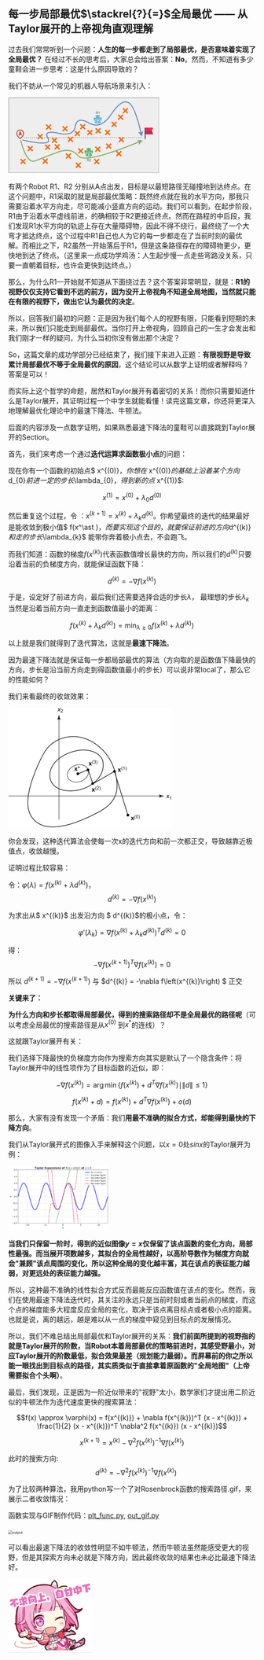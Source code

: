 ## 每一步局部最优$\stackrel{?}{=}$全局最优 —— 从Taylor展开的上帝视角直观理解

过去我们常常听到一个问题：**人生的每一步都走到了局部最优，是否意味着实现了全局最优？**
在经过不长的思考后，大家总会给出答案：**No**。然而，不知道有多少童鞋会进一步思考：这是什么原因导致的？

我们不妨从一个常见的机器人导航场景来引入：

<img src="./imgs/navigation.png" alt="navigation" style="zoom:30%;" />

有两个Robot  R1、R2 分别从A点出发，目标是以最短路径无碰撞地到达终点。在这个问题中，R1采取的就是局部最优策略：既然终点就在我的水平方向，那我只需要沿着水平方向走，尽可能减小竖直方向的运动。我们可以看到，在起步阶段，R1由于沿着水平虚线前进，的确相较于R2更接近终点。然而在路程的中后段，我们发现R1水平方向的轨迹上存在大量障碍物，因此不得不绕行，最终绕了一个大弯才抵达终点，这个过程中R1自己也人为它的每一步都走在了当前时刻的最优解。而相比之下，R2虽然一开始落后于R1，但是这条路径存在的障碍物更少，更快地到达了终点。（这里来一点成功学鸡汤：人生起步慢一点走些弯路没关系，只要一直朝着目标，也许会更快到达终点。）

那么，为什么R1一开始就不知道从下面绕过去？这个答案非常明显，就是：**R1的视野仅仅支持它看到不远的前方，因为没开上帝视角不知道全局地图，当然就只能在有限的视野下，做出它认为最优的决定**。

所以，回答我们最初的问题：正是因为我们每个人的视野有限，只能看到短期的未来，所以我们只能走到局部最优。当你打开上帝视角，回顾自己的一生才会发出和我们刚才一样的疑问，为什么当初你没有做出那个决定？

So，这篇文章的成功学部分已经结束了，我们接下来进入正题：**有限视野是导致累计局部最优不等于全局最优的原因**，这个结论可以从数学上证明或者解释吗？        答案是可以！

而实际上这个哲学的命题，居然和Taylor展开有着密切的关系！而你只需要知道什么是Taylor展开，其证明过程一个中学生就能看懂！读完这篇文章，你还将更深入地理解最优化理论中的最速下降法、牛顿法。

后面的内容涉及一点数学证明，如果熟悉最速下降法的童鞋可以直接跳到Taylor展开的Section。



首先，我们来考虑一个通过**迭代运算求函数极小点**的问题：

现在你有一个函数的初始点$ x^{(0)}$，你想在$ x^{(0)}$的基础上沿着某个方向$d_{0}$前进一定的步长$\lambda_{0}$，得到新的点$ x^{(1)}$:

$$x^{(1)} = x^{(0)}+\lambda_{0} d^{(0)}$$

然后重复这个过程，令 ：$x^{(k+1)} = x^{(k)} + \lambda_k d^{(k)}$。你希望最终的迭代的结果最好是能收敛到极小值$ f(x^\ast )$，而要实现这个目的，就要保证前进的方向$d^{(k)}$和走的步长$\lambda_{k}$ 能带你奔着极小点去，不会跑飞。

而我们知道：函数的梯度$f\left(x^{(k)}\right)$代表函数值增长最快的方向，所以我们的$d^{(k)}$只要沿着当前的负梯度方向，就能保证函数下降：

$$d^{(k)}=-\nabla f\left(x^{(k)}\right)$$

于是，设定好了前进方向，最后我们还需要选择合适的步长$\lambda$， 最理想的步长$\lambda_{k}$当然是沿着当前方向一直走到函数值最小的距离：

$$f\left(x^{(k)}+\lambda_{k} d^{(k)}\right)=\min_{\lambda \geq 0} f\left(x^{(k)}+\lambda d^{(k)}\right)$$

以上就是我们就得到了迭代算法，这就是**最速下降法**。

因为最速下降法就是保证每一步都局部最优的算法（方向取的是函数值下降最快的方向，步长是沿当前方向走到得函数值最小的步长）可以说非常local了，那么它的性能如何？

我们来看最终的收敛效果：

![orth](.\imgs\orth.png)



你会发现，这种迭代算法会使每一次x的迭代方向和前一次都正交，导致越靠近极值点，收敛越慢。

证明过程比较容易：

令：$\varphi(\lambda) = f\left(x^{(k)} + \lambda d^{(k)}\right)$，$$d^{(k)} = -\nabla f\left(x^{(k)}\right)$$

为求出从$ x^{(k)}$ 出发沿方向 $ d^{(k)}$的极小点，令：

$$\varphi'(\lambda_k) = \nabla f\left(x^{(k)} + \lambda_k d^{(k)}\right)^T d^{(k)} = 0$$

得：$$-\nabla f\left(x^{(k+1)}\right)^T \nabla f\left(x^{(k)}\right) = 0$$

所以 $d^{(k+1)} = -\nabla f\left(x^{(k+1)}\right)$ 与 $d^{(k)} = -\nabla f\left(x^{(k)}\right) $ 正交



**关键来了：**

**为什么方向和步长都取得局部最优，得到的搜索路径却不是全局最优的路径呢**（可以考虑全局最优的搜索路径是从$x^{(0)}$ 到$x^\ast$的连线）？

这就跟Taylor展开有关：

我们选择下降最快的负梯度方向作为搜索方向其实是默认了一个隐含条件：将Taylor展开中的线性项作为了目标函数的近似，即：

$$-\nabla f\left(x^{(k)}\right) = \arg\min \left\{ f\left(x^{(k)}\right) + d^T \nabla f\left(x^{(k)}\right) \mid \|d\| \leq 1 \right\}$$

$$f\left(x^{(k)} + d\right) = f\left(x^{(k)}\right) + d^T \nabla f\left(x^{(k)}\right) + o(d)$$

那么，大家有没有发现一个矛盾：我们**用最不准确的拟合方式，却能得到最快的下降方向**。

我们从Taylor展开式的图像入手来解释这个问题，以$x=0$处$sinx$的Taylor展开为例：

<img src="./imgs/taylor_expansion_sin.png" alt="taylor_expansion_sin" style="zoom:20%;" />



**当我们只保留一阶时，得到的近似图像$y=x$仅保留了该点函数的变化方向，局部性最强。而当展开项数越多，其拟合的全局性越好，以高阶导数作为梯度方向就会"兼顾"该点周围的变化，所以这种全局的变化越丰富，其在该点的表征能力越弱，对更远处的表征能力越强。**

所以，这种最不准确的线性拟合方式反而最能反应函数值在该点的变化。然而，我们在使用最速下降法迭代时，其关注的永远只是当前时刻或者当前点的梯度，而这个点的梯度能多大程度反应全局的变化，取决于该点离目标点或者极小点的距离。也就是说，离的越远，越是难以从一点的梯度中窥见到目标点的发展情况。

所以，我们不难总结出局部最优和Taylor展开的关系：**我们前面所提到的视野指的就是Taylor展开的阶数，当Robot本着局部最优的策略前进时，其感受野最小，对应Taylor展开的阶数最低，拟合效果最差（规划能力最弱）。而屏幕前的你之所以能一眼找出到目标点的路径，其实质类似于直接拿着原函数的"全局地图"（上帝需要拟合个头啊）**。



最后，我们发现，正是因为一阶近似带来的"视野"太小，数学家们才提出用二阶近似的牛顿法作为迭代速度更快的搜索算法：

$$f(x) \approx \varphi(x) = f(x^{(k)}) + \nabla f(x^{(k)})^T (x - x^{(k)}) + \frac{1}{2} (x - x^{(k)})^T \nabla^2 f(x^{(k)}) (x - x^{(k)})$$

$$x^{(k+1)} = x^{(k)} - \nabla^2 f(x^{(k)})^{-1} \nabla f(x^{(k)})$$

此时的搜索方向: $$\quad d^{(k)} = -\nabla^2 f(x^{(k)})^{-1} \nabla f(x^{(k)})$$



为了比较两种算法，我用python写一个了对Rosenbrock函数的搜索路径.gif，来展示二者收敛情况：

函数实现与GIF制作代码：[plt_func.py](plt_func.py), [out_gif.py](out_gif.py) 



<img src="./imgs/output.gif" alt="output" style="zoom:50%;" />



可以看出最速下降法的收敛性明显不如牛顿法，然而牛顿法虽然能感受更大的视野，但是其探索方向未必就是下降方向，因此最终收敛的结果也未必比最速下降法好。

![image-20241128224316388](.\imgs\CustomEmotion.png)
